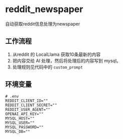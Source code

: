 # reddit_newspaper
自动获取reddit信息处理为newspaper

## 工作流程
1. 从reddit 的 LocalLlama 获取10条最新的内容
2. 把内容交给 AI 处理，然后将处理后的内容写到 mysql。
3. 处理规则见代码中的 `custom_prompt`

## 环境变量
```
# .env
REDDIT_CLIENT_ID=""
REDDIT_CLIENT_SECRET=""
REDDIT_USER_AGENT=""
OPENAI_API_KEY=""
MYSQL_HOST=""
MYSQL_USER=""
MYSQL_PASSWORD=""
MYSQL_DB=""
```